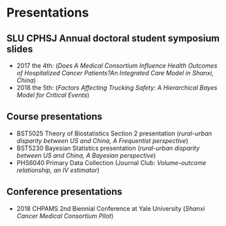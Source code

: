 # Presentations

## SLU CPHSJ Annual doctoral student symposium slides
- 2017 the 4th: (*Does A Medical Consortium Influence Health Outcomes of Hospitalized Cancer Patients?An Integrated Care Model in Shanxi, China*)
- 2018 the 5th: (*Factors Affecting Trucking Safety: A Hierarchical Bayes Model for Critical Events*)

## Course presentations
- BST5025 Theory of Biostatistics Section 2 presentation (*rural-urban disparity between US and China, A Frequentist perspective*)
- BST5230 Bayesian Statistics presentation (*rural-urban disparity between US and China, A Bayesian perspective*)
- PHS6040 Primary Data Collection (Journal Club: *Volume-outcome relationship, an IV estimator*)

## Conference presentations
- 2018 CHPAMS 2nd Biennial Conference at Yale University (*Shanxi Cancer Medical Consortium Pilot*)

